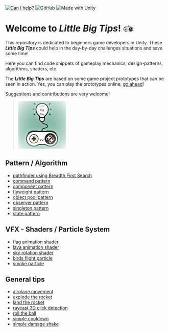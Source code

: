 [![Can I help?](https://img.shields.io/badge/Can%20I-help%3F-blue?style=for-the-badge)](https://alissin.github.io)
![GitHub](https://img.shields.io/github/license/alissin/little-big-tips?style=for-the-badge&color=brightgreen)
![Made with Unity](https://img.shields.io/badge/Made%20with-Unity-lightgrey?style=for-the-badge&logo=unity&color=black)

# Welcome to _**Little Big Tips**_! ![Joystick](https://raw.githubusercontent.com/alissin/alissin.github.io/master/images/joystick.png)

This repository is dedicated to beginners game developers in Unity. These _**Little Big Tips**_ could help in the day-by-day challenges situations and save some time!

Here you can find code snippets of gameplay mechanics, design-patterns, algorithms, shaders, etc.

The _**Little Big Tips**_ are based on some game project prototypes that can be seen in action. Yes, you can play the prototypes online, [go ahead](https://simmer.io/@alissin)!

Suggestions and contributions are very welcome!

> ![Logo](https://raw.githubusercontent.com/alissin/alissin.github.io/master/images/logo.png)

## Pattern / Algorithm

* [pathfinder using Breadth First Search](./_pattern-algorithm/breadth-first-search)
* [command pattern](./_pattern-algorithm/command)
* [component pattern](./_pattern-algorithm/component)
* [flyweight pattern](./_pattern-algorithm/flyweight)
* [object pool pattern](./_pattern-algorithm/object-pool)
* [observer pattern](./_pattern-algorithm/observer)
* [singleton pattern](./_pattern-algorithm/singleton)
* [state pattern](./_pattern-algorithm/state)

## VFX - Shaders / Particle System

* [flag animation shader](./_vfx/flag-animation-shader)
* [lava animation shader](./_vfx/lava-animation-shader)
* [sky rotation shader](./_vfx/sky-rotation-shader)
* [birds flight particle](./_vfx/birds-flight-particle)
* [smoke particle](./_vfx/smoke-particle)

## General tips

* [airplane movement](./airplane-movement)
* [explode the rocket](./explode-the-rocket)
* [land the rocket](./land-the-rocket)
* [raycast 3D click detection](./raycast-3D-click-detection)
* [roll the ball](./roll-the-ball)
* [simple cooldown](./simple-cooldown)
* [simple damage shake](./simple-damage-shake)